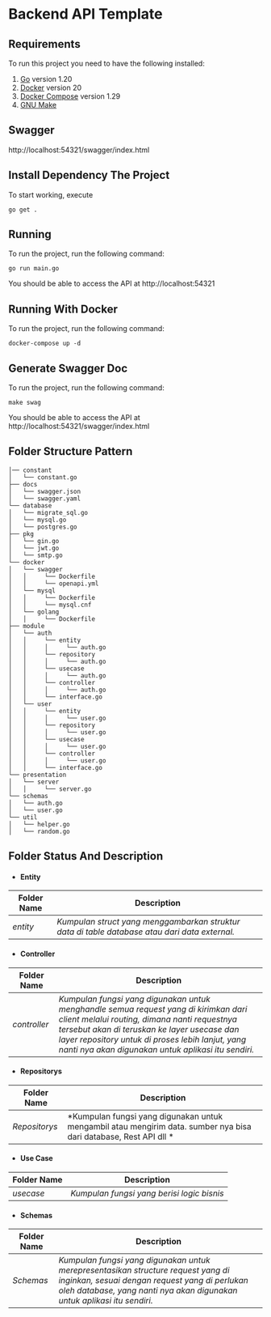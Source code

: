 # Backend API Template

## Requirements

To run this project you need to have the following installed:

1. [Go](https://golang.org/doc/install) version 1.20
2. [Docker](https://docs.docker.com/get-docker/) version 20
3. [Docker Compose](https://docs.docker.com/compose/install/) version 1.29
4. [GNU Make](https://www.gnu.org/software/make/)


## Swagger 
http://localhost:54321/swagger/index.html

## Install Dependency The Project

To start working, execute

```
go get .
```

## Running

To run the project, run the following command:

```
go run main.go
```

You should be able to access the API at http://localhost:54321


## Running With Docker

To run the project, run the following command:

```
docker-compose up -d
```


## Generate Swagger Doc

To run the project, run the following command:

```
make swag
```

You should be able to access the API at http://localhost:54321/swagger/index.html


## Folder Structure Pattern

```
│── constant
│   └── constant.go
├── docs
│   └── swagger.json
│   └── swagger.yaml
└── database
│   └── migrate_sql.go
│   └── mysql.go
│   └── postgres.go
├── pkg
│   └── gin.go
│   └── jwt.go
│   └── smtp.go
└── docker
│   └── swagger
│   │     └── Dockerfile
│   │     └── openapi.yml
│   └── mysql
│   │     └── Dockerfile
│   │     └── mysql.cnf
│   └── golang
│   │     └── Dockerfile
├── module
│   └── auth
│   │     └── entity
│   │     │     └── auth.go
│   │     └── repository
│   │     │     └── auth.go 
│   │     └── usecase
│   │     │     └── auth.go
│   │     └── controller
│   │     │     └── auth.go  
│   │     └── interface.go
│   └── user
│   │     └── entity
│   │     │     └── user.go
│   │     └── repository
│   │     │     └── user.go 
│   │     └── usecase
│   │     │     └── user.go
│   │     └── controller
│   │     │     └── user.go  
│   │     └── interface.go
└── presentation
│   └── server
│   │     └── server.go
└── schemas
│   └── auth.go
│   └── user.go
└── util
│   └── helper.go
│   └── random.go

```

## Folder Status And Description

- #### Entity

| **Folder Name** | **Description**                                                                               |
|-----------------|-----------------------------------------------------------------------------------------------|
| *entity*        | *Kumpulan struct yang menggambarkan struktur data di table database atau dari data external.* | 


- #### Controller

| **Folder Name** | **Description**                                                                                                                                                                                                                                                                               |
|-----------------|-----------------------------------------------------------------------------------------------------------------------------------------------------------------------------------------------------------------------------------------------------------------------------------------------|
| *controller*    | *Kumpulan fungsi yang digunakan untuk menghandle semua request yang di kirimkan dari client melalui routing, dimana nanti requestnya tersebut akan di teruskan ke layer usecase dan layer repository untuk di proses lebih lanjut, yang nanti nya akan digunakan untuk aplikasi itu sendiri.* | 

- #### Repositorys

| **Folder Name** | **Description**                                                                                                    |
| --------------- |--------------------------------------------------------------------------------------------------------------------|
| *Repositorys*   | *Kumpulan fungsi yang digunakan untuk mengambil atau mengirim data. sumber nya bisa dari database, Rest API  dll * | 

- #### Use Case

| **Folder Name** | **Description**                            |
|-----------------|--------------------------------------------|
| *usecase*       | *Kumpulan fungsi yang berisi logic bisnis* | 

- #### Schemas
| **Folder Name** | **Description**                                                                                                                                                                                              |
| --------------- | ------------------------------------------------------------------------------------------------------------------------------------------------------------------------------------------------------------ |
| *Schemas*       | *Kumpulan fungsi yang digunakan untuk merepresentasikan structure request yang di inginkan, sesuai dengan request yang di perlukan oleh database, yang nanti nya akan digunakan untuk aplikasi itu sendiri.* | 
